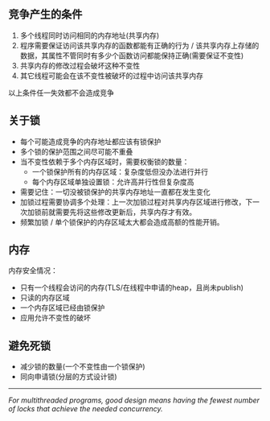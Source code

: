 ## 竞争产生的条件

1. 多个线程同时访问相同的内存地址(共享内存)
2. 程序需要保证访问该共享内存的函数都能有正确的行为 / 该共享内存上存储的数据，其属性不管同时有多少个函数访问都能保持正确(需要保证不变性)
3. 共享内存的修改过程会破坏这种不变性
4. 其它线程可能会在该不变性被破坏的过程中访问该共享内存

以上条件任一失效都不会造成竞争

## 关于锁

* 每个可能造成竞争的内存地址都应该有锁保护
* 多个锁的保护范围之间尽可能不重叠
* 当不变性依赖于多个内存区域时，需要权衡锁的数量：
  * 一个锁保护所有的内存区域：复杂度低但没办法进行并行
  * 每个内存区域单独设置锁：允许高并行性但复杂度高
* 需要记住：一切没被锁保护的共享内存地址一直都在发生变化
* 加锁过程需要协调多个处理：上一次加锁过程对共享内存区域进行修改，下一次加锁前就需要先将这些修改更新后，共享内存才有效。
* 频繁加锁 / 单个锁保护的内存区域太大都会造成高额的性能开销。

## 内存

内存安全情况：

* 只有一个线程会访问的内存(TLS/在线程中申请的heap，且尚未publish)
* 只读的内存区域
* 一个内存区域已经由锁保护
* 应用允许不变性的破坏

## 避免死锁

* 减少锁的数量(一个不变性由一个锁保护)
* 同向申请锁(分层的方式设计锁)

---
*For multithreaded programs, good design  means having the fewest number of locks that achieve the needed concurrency.*

